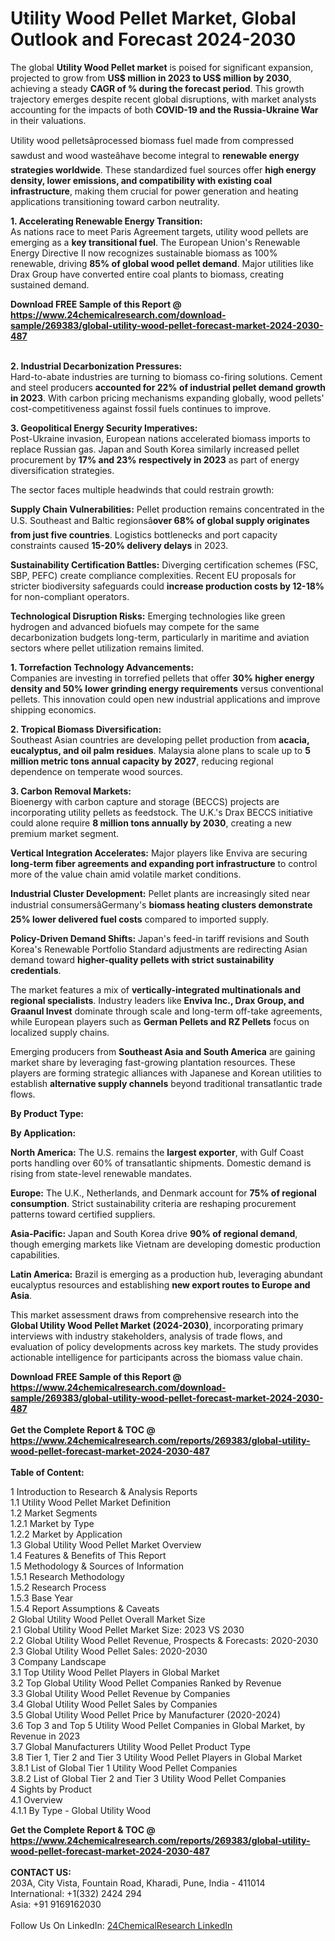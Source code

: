 <h1>Utility Wood Pellet Market, Global Outlook and Forecast 2024-2030</h1><p>The global <strong>Utility Wood Pellet market</strong> is poised for significant expansion, projected to grow from <strong>US$ million in 2023 to US$ million by 2030</strong>, achieving a steady <strong>CAGR of % during the forecast period</strong>. This growth trajectory emerges despite recent global disruptions, with market analysts accounting for the impacts of both <strong>COVID-19 and the Russia-Ukraine War</strong> in their valuations.</p><p>Utility wood pelletsâprocessed biomass fuel made from compressed sawdust and wood wasteâhave become integral to <strong>renewable energy strategies worldwide</strong>. These standardized fuel sources offer <strong>high energy density, lower emissions, and compatibility with existing coal infrastructure</strong>, making them crucial for power generation and heating applications transitioning toward carbon neutrality.</p><p><strong>1. Accelerating Renewable Energy Transition:</strong><br>
As nations race to meet Paris Agreement targets, utility wood pellets are emerging as a <strong>key transitional fuel</strong>. The European Union's Renewable Energy Directive II now recognizes sustainable biomass as 100% renewable, driving <strong>85% of global wood pellet demand</strong>. Major utilities like Drax Group have converted entire coal plants to biomass, creating sustained demand.</p><div><b>Download FREE Sample of this Report @ 
            <a href="https://www.24chemicalresearch.com/download-sample/269383/global-utility-wood-pellet-forecast-market-2024-2030-487">
            https://www.24chemicalresearch.com/download-sample/269383/global-utility-wood-pellet-forecast-market-2024-2030-487</a></b></div><br><p><strong>2. Industrial Decarbonization Pressures:</strong><br>
Hard-to-abate industries are turning to biomass co-firing solutions. Cement and steel producers <strong>accounted for 22% of industrial pellet demand growth in 2023</strong>. With carbon pricing mechanisms expanding globally, wood pellets' cost-competitiveness against fossil fuels continues to improve.</p><p><strong>3. Geopolitical Energy Security Imperatives:</strong><br>
Post-Ukraine invasion, European nations accelerated biomass imports to replace Russian gas. Japan and South Korea similarly increased pellet procurement by <strong>17% and 23% respectively in 2023</strong> as part of energy diversification strategies.</p><p>The sector faces multiple headwinds that could restrain growth:</p><p><strong>Supply Chain Vulnerabilities:</strong> Pellet production remains concentrated in the U.S. Southeast and Baltic regionsâ<strong>over 68% of global supply originates from just five countries</strong>. Logistics bottlenecks and port capacity constraints caused <strong>15-20% delivery delays</strong> in 2023.</p><p><strong>Sustainability Certification Battles:</strong> Diverging certification schemes (FSC, SBP, PEFC) create compliance complexities. Recent EU proposals for stricter biodiversity safeguards could <strong>increase production costs by 12-18%</strong> for non-compliant operators.</p><p><strong>Technological Disruption Risks:</strong> Emerging technologies like green hydrogen and advanced biofuels may compete for the same decarbonization budgets long-term, particularly in maritime and aviation sectors where pellet utilization remains limited.</p><p><strong>1. Torrefaction Technology Advancements:</strong><br>
Companies are investing in torrefied pellets that offer <strong>30% higher energy density and 50% lower grinding energy requirements</strong> versus conventional pellets. This innovation could open new industrial applications and improve shipping economics.</p><p><strong>2. Tropical Biomass Diversification:</strong><br>
Southeast Asian countries are developing pellet production from <strong>acacia, eucalyptus, and oil palm residues</strong>. Malaysia alone plans to scale up to <strong>5 million metric tons annual capacity by 2027</strong>, reducing regional dependence on temperate wood sources.</p><p><strong>3. Carbon Removal Markets:</strong><br>
Bioenergy with carbon capture and storage (BECCS) projects are incorporating utility pellets as feedstock. The U.K.'s Drax BECCS initiative could alone require <strong>8 million tons annually by 2030</strong>, creating a new premium market segment.</p><p><strong>Vertical Integration Accelerates:</strong> Major players like Enviva are securing <strong>long-term fiber agreements and expanding port infrastructure</strong> to control more of the value chain amid volatile market conditions.</p><p><strong>Industrial Cluster Development:</strong> Pellet plants are increasingly sited near industrial consumersâGermany's <strong>biomass heating clusters demonstrate 25% lower delivered fuel costs</strong> compared to imported supply.</p><p><strong>Policy-Driven Demand Shifts:</strong> Japan's feed-in tariff revisions and South Korea's Renewable Portfolio Standard adjustments are redirecting Asian demand toward <strong>higher-quality pellets with strict sustainability credentials</strong>.</p><p>The market features a mix of <strong>vertically-integrated multinationals and regional specialists</strong>. Industry leaders like <strong>Enviva Inc., Drax Group, and Graanul Invest</strong> dominate through scale and long-term off-take agreements, while European players such as <strong>German Pellets and RZ Pellets</strong> focus on localized supply chains.</p><p>Emerging producers from <strong>Southeast Asia and South America</strong> are gaining market share by leveraging fast-growing plantation resources. These players are forming strategic alliances with Japanese and Korean utilities to establish <strong>alternative supply channels</strong> beyond traditional transatlantic trade flows.</p><p><strong>By Product Type:</strong></p><p><strong>By Application:</strong></p><p><strong>North America:</strong> The U.S. remains the <strong>largest exporter</strong>, with Gulf Coast ports handling over 60% of transatlantic shipments. Domestic demand is rising from state-level renewable mandates.</p><p><strong>Europe:</strong> The U.K., Netherlands, and Denmark account for <strong>75% of regional consumption</strong>. Strict sustainability criteria are reshaping procurement patterns toward certified suppliers.</p><p><strong>Asia-Pacific:</strong> Japan and South Korea drive <strong>90% of regional demand</strong>, though emerging markets like Vietnam are developing domestic production capabilities.</p><p><strong>Latin America:</strong> Brazil is emerging as a production hub, leveraging abundant eucalyptus resources and establishing <strong>new export routes to Europe and Asia</strong>.</p><p>This market assessment draws from comprehensive research into the <strong>Global Utility Wood Pellet Market (2024-2030)</strong>, incorporating primary interviews with industry stakeholders, analysis of trade flows, and evaluation of policy developments across key markets. The study provides actionable intelligence for participants across the biomass value chain.</p><div><b>Download FREE Sample of this Report @ 
            <a href="https://www.24chemicalresearch.com/download-sample/269383/global-utility-wood-pellet-forecast-market-2024-2030-487">
            https://www.24chemicalresearch.com/download-sample/269383/global-utility-wood-pellet-forecast-market-2024-2030-487</a></b></div><br><div><b>Get the Complete Report & TOC @ 
            <a href="https://www.24chemicalresearch.com/reports/269383/global-utility-wood-pellet-forecast-market-2024-2030-487">
            https://www.24chemicalresearch.com/reports/269383/global-utility-wood-pellet-forecast-market-2024-2030-487</a></b></div><br>
            <b>Table of Content:</b><p>1 Introduction to Research & Analysis Reports<br />
    1.1 Utility Wood Pellet Market Definition<br />
    1.2 Market Segments<br />
        1.2.1 Market by Type<br />
        1.2.2 Market by Application<br />
    1.3 Global Utility Wood Pellet Market Overview<br />
    1.4 Features & Benefits of This Report<br />
    1.5 Methodology & Sources of Information<br />
        1.5.1 Research Methodology<br />
        1.5.2 Research Process<br />
        1.5.3 Base Year<br />
        1.5.4 Report Assumptions & Caveats<br />
2 Global Utility Wood Pellet Overall Market Size<br />
    2.1 Global Utility Wood Pellet Market Size: 2023 VS 2030<br />
    2.2 Global Utility Wood Pellet Revenue, Prospects & Forecasts: 2020-2030<br />
    2.3 Global Utility Wood Pellet Sales: 2020-2030<br />
3 Company Landscape<br />
    3.1 Top Utility Wood Pellet Players in Global Market<br />
    3.2 Top Global Utility Wood Pellet Companies Ranked by Revenue<br />
    3.3 Global Utility Wood Pellet Revenue by Companies<br />
    3.4 Global Utility Wood Pellet Sales by Companies<br />
    3.5 Global Utility Wood Pellet Price by Manufacturer (2020-2024)<br />
    3.6 Top 3 and Top 5 Utility Wood Pellet Companies in Global Market, by Revenue in 2023<br />
    3.7 Global Manufacturers Utility Wood Pellet Product Type<br />
    3.8 Tier 1, Tier 2 and Tier 3 Utility Wood Pellet Players in Global Market<br />
        3.8.1 List of Global Tier 1 Utility Wood Pellet Companies<br />
        3.8.2 List of Global Tier 2 and Tier 3 Utility Wood Pellet Companies<br />
4 Sights by Product<br />
    4.1 Overview<br />
        4.1.1 By Type - Global Utility Wood </p><div><b>Get the Complete Report & TOC @ 
            <a href="https://www.24chemicalresearch.com/reports/269383/global-utility-wood-pellet-forecast-market-2024-2030-487">
            https://www.24chemicalresearch.com/reports/269383/global-utility-wood-pellet-forecast-market-2024-2030-487</a></b></div><br><b>CONTACT US:</b><br>
            203A, City Vista, Fountain Road, Kharadi, Pune, India - 411014<br>
            International: +1(332) 2424 294<br>
            Asia: +91 9169162030 <br><br>
            Follow Us On LinkedIn: <a href="https://www.linkedin.com/company/24chemicalresearch/">24ChemicalResearch LinkedIn</a>